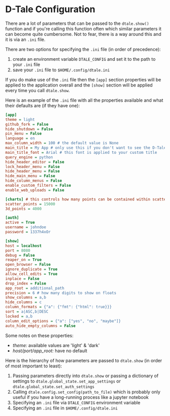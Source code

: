 # D-Tale Configuration

There are a lot of parameters that can be passed to the `dtale.show()` function and if you're calling this function often which similar parameters it can become quite cumbersome.  Not to fear, there is a way around this and it is via an `.ini` file.

There are two options for specifying the `.ini` file (in order of precedence):
1) create an environment variable `DTALE_CONFIG` and set it to the path to your `.ini` file
2) save your `.ini` file to `$HOME/.config/dtale.ini`

If you do make use of the `.ini` file then the `[app]` section properties will be applied to the application overall and the `[show]` section will be applied every time you call `dtale.show`.

Here is an example of the `.ini` file with all the properties available and what their defaults are (if they have one):
```ini
[app]
theme = light
github_fork = False
hide_shutdown = False
pin_menu = False
language = en
max_column_width = 100 # the default value is None
main_title = My App # only use this if you don't want to see the D-Tale logo
main_title_font = Arial # this font is applied to your custom title
query_engine = python
hide_header_editor = False
lock_header_menu = False
hide_header_menu = False
hide_main_menu = False
hide_column_menus = False
enable_custom_filters = False
enable_web_uploads = False

[charts] # this controls how many points can be contained within scatter & 3D charts
scatter_points = 15000
3d_points = 4000

[auth]
active = True
username = johndoe
password = 1337h4xOr

[show]
host = localhost
port = 8080
debug = False
reaper_on = True
open_browser = False
ignore_duplicate = True
allow_cell_edits = True
inplace = False
drop_index = False
app_root = additional_path
precision = 6 # how many digits to show on floats
show_columns = a,b
hide_columns = c
column_formats = {"a": {"fmt": {"html": true}}}
sort = a|ASC,b|DESC
locked = a,b
column_edit_options = {"a": ["yes", "no", "maybe"]}
auto_hide_empty_columns = False
```

Some notes on these properties:
* *theme:* available values are 'light' & 'dark'
* *host/port/app_root:* have no default

Here is the hierarchy of how parameters are passed to `dtale.show` (in order of most important to least):
1) Passing parameters directly into `dtale.show` or passing a dictionary of settings to `dtale.global_state.set_app_settings` or `dtale.global_state.set_auth_settings`
2) Calling `dtale.config.set_config(path_to_file)` which is probably only useful if you have a long-running process like a jupyter notebook
3) Specifying an `.ini` file via `DTALE_CONFIG` environment variable
4) Specifying an `.ini` file in `$HOME/.config/dtale.ini`
